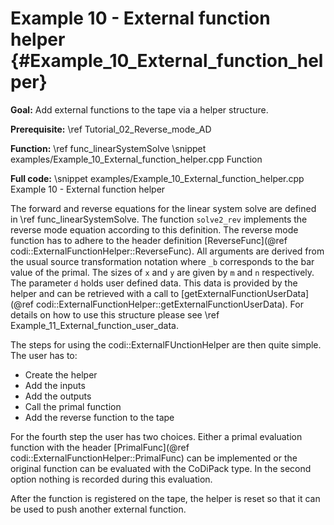 Example 10 - External function helper {#Example_10_External_function_helper}
=======

**Goal:** Add external functions to the tape via a helper structure.

**Prerequisite:** \ref Tutorial_02_Reverse_mode_AD

**Function:** \ref func_linearSystemSolve
\snippet examples/Example_10_External_function_helper.cpp Function

**Full code:**
\snippet examples/Example_10_External_function_helper.cpp Example 10 - External function helper

The forward and reverse equations for the linear system solve are defined in \ref func_linearSystemSolve. The function
`solve2_rev` implements the reverse mode equation according to this definition. The reverse mode function has to adhere
to the header definition [ReverseFunc](@ref codi::ExternalFunctionHelper::ReverseFunc). All arguments are derived from
the usual source transformation notation where `_b` corresponds to the bar value of the primal. The sizes of `x` and `y`
are given by `m` and `n` respectively. The parameter `d` holds user defined data. This data is provided by the helper
and can be retrieved with a call to
[getExternalFunctionUserData](@ref codi::ExternalFunctionHelper::getExternalFunctionUserData). For details on how to use
this structure please see \ref Example_11_External_function_user_data.

The steps for using the
codi::ExternalFUnctionHelper are then quite simple. The user has to:
 - Create the helper
 - Add the inputs
 - Add the outputs
 - Call the primal function
 - Add the reverse function to the tape
 
For the fourth step the user has two choices. Either a primal evaluation function with the header
[PrimalFunc](@ref codi::ExternalFunctionHelper::PrimalFunc) can be implemented or the original function can be
evaluated with the CoDiPack type. In the second option nothing is recorded during this evaluation.

After the function is registered on the tape, the helper is reset so that it can be used to push another external
function.
